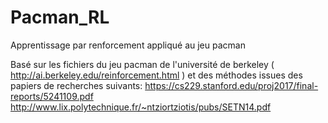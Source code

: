 # Pacman_RL
Apprentissage par renforcement appliqué au jeu pacman

Basé sur les fichiers du jeu pacman de l'université de berkeley ( http://ai.berkeley.edu/reinforcement.html ) et des méthodes issues des papiers de recherches suivants:
https://cs229.stanford.edu/proj2017/final-reports/5241109.pdf
http://www.lix.polytechnique.fr/~ntziortziotis/pubs/SETN14.pdf
